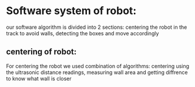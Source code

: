 # Software system of robot:
our software algorithm is divided into 2 sections: centering the robot in the track to avoid walls, detecting the boxes and move accordingly
## centering of robot:
For centering the robot we used combination of algorithms: centering using the ultrasonic distance readings, measuring wall area and getting diffrence to know what wall is closer 
